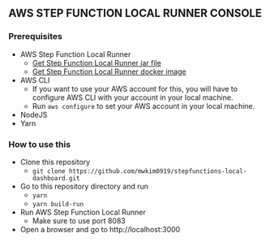 ## AWS STEP FUNCTION LOCAL RUNNER CONSOLE

### Prerequisites
* AWS Step Function Local Runner
  * [Get Step Function Local Runner jar file](https://docs.aws.amazon.com/step-functions/latest/dg/sfn-local.html)
  * [Get Step Function Local Runner docker image](https://hub.docker.com/r/amazon/aws-stepfunctions-local)
* AWS CLI
  * If you want to use your AWS account for this, you will have to configure AWS CLI with your account in your local machine.<br>
  * Run `aws configure` to set your AWS account in your local machine.
* NodeJS
* Yarn

### How to use this
* Clone this repository
  * `git clone https://github.com/mwkim0919/stepfunctions-local-dashboard.git`
* Go to this repository directory and run
  * `yarn` 
  * `yarn build-run`
* Run AWS Step Function Local Runner
  * Make sure to use port 8083
* Open a browser and go to http://localhost:3000